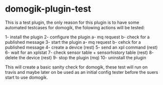 domogik-plugin-test
=====================

This is a test plugin, the only reason for this plugin is to have some automated testcases for domogik, the folowing actions will be tested:

1- install the plugin
2- configure the plugin
    a- mq request
    b- check for a published message
3- start the plugin
    a- mq request
    b- cehck for a published message
4- create a device (rest)
5- send an xpl command (rest)
6- wait for an xplstat 
7- check sensor table + sensorhistory table (rest)
8- delete the device (rest)
9- stop the plugin (mq)
10- uninstall the plugin

This will create a basic sanity check for domogik, these test will run on travis and maybe later on be used as an initial config tester before the suers start to use domogik.
